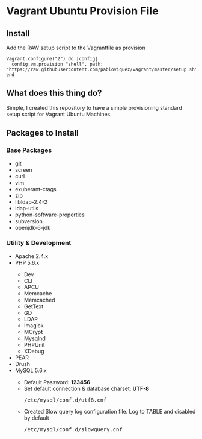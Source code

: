 <h1>Vagrant Ubuntu Provision File</h1>

<h2>Install</h2>

Add the RAW setup script to the Vagrantfile as provision

```
Vagrant.configure("2") do |config|
  config.vm.provision "shell", path: "https://raw.githubusercontent.com/pabloviquez/vagrant/master/setup.sh"
end
```

<h2>What does this thing do?</h2>

Simple, I created this repository to have a simple provisioning standard setup script for Vagrant Ubuntu Machines.

<h2>Packages to Install</h2>

<h3>Base Packages</h3>
<ul>
	<li>git</li>
	<li>screen</li>
	<li>curl</li>
	<li>vim</li>
	<li>exuberant-ctags</li>
	<li>zip</li>
	<li>libldap-2.4-2</li>
	<li>ldap-utils</li>
	<li>python-software-properties</li>
	<li>subversion</li>
	<li>openjdk-6-jdk</li>
</ul>

<h3>Utility &amp; Development</h3>
<ul>
	<li>Apache 2.4.x</li>
	<li>PHP 5.6.x</li>
	<ul>
		<li>Dev</li>
		<li>CLI</li>
		<li>APCU</li>
		<li>Memcache</li>
		<li>Memcached</li>
		<li>GetText</li>
		<li>GD</li>
		<li>LDAP</li>
		<li>Imagick</li>
		<li>MCrypt</li>
		<li>Mysqlnd</li>
		<li>PHPUnit</li>
		<li>XDebug</li>
	</ul>
	<li>PEAR</li>
	<li>Drush</li>
	<li>MySQL 5.6.x</li>
	<ul>
		<li>Default Password: <strong>123456</strong></li>
		<li>Set default connection &amp; database charset: <strong>UTF-8</strong><br><pre>/etc/mysql/conf.d/utf8.cnf</pre></li>
		<li>Created Slow query log configuration file. Log to TABLE and disabled by default<br><pre>/etc/mysql/conf.d/slowquery.cnf</pre></li>
	</ul>

</ul>



